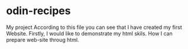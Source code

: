 # odin-recipes
My project
According to this file you can see that I have created my first Website.
Firstly, I would like to demonstrate my html skils. 
How I can prepare web-site throug html.

